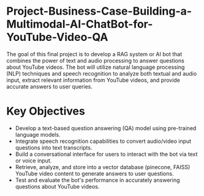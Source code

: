 # Project-Business-Case-Building-a-Multimodal-AI-ChatBot-for-YouTube-Video-QA
  The goal of this final project is to develop a RAG system or AI bot that combines the power of text and audio processing to answer questions about YouTube videos. The bot will utilize natural language processing (NLP) techniques and speech recognition to analyze both textual and audio input, extract relevant information from YouTube videos, and provide accurate answers to user queries.

# Key Objectives
* Develop a text-based question answering (QA) model using pre-trained language models. 
* Integrate speech recognition capabilities to convert audio/video input questions into text transcripts.
* Build a conversational interface for users to interact with the bot via text or voice input.
* Retrieve, analyze, and store into a vector database (pinecone, FAISS) YouTube video content to generate answers to user questions.
* Test and evaluate the bot's performance in accurately answering questions about YouTube videos.

